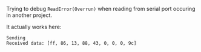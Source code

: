 Trying to debug `ReadError(Overrun)` when reading from serial port
occuring in another project.

It actually works here:

```
Sending
Received data: [ff, 86, 13, 88, 43, 0, 0, 0, 9c]
```
